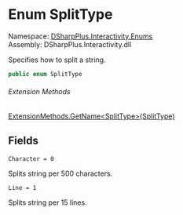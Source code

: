 # Enum SplitType

Namespace: [DSharpPlus.Interactivity.Enums](DSharpPlus.Interactivity.Enums.md)  
Assembly: DSharpPlus.Interactivity.dll

Specifies how to split a string.

```csharp
public enum SplitType
```

###### Extension Methods

[ExtensionMethods.GetName<SplitType\>\(SplitType\)](DSharpPlus.SlashCommands.ExtensionMethods.md\#DSharpPlus\_SlashCommands\_ExtensionMethods\_GetName\_\_1\_\_\_0\_)

## Fields

`Character = 0` 

Splits string per 500 characters.

`Line = 1` 

Splits string per 15 lines.


